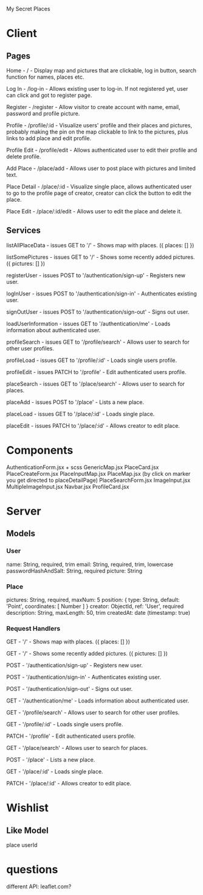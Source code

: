 My Secret Places

# Client

## Pages

Home - / - Display map and pictures that are clickable, log in button, search function for names, places etc.

Log In - /log-in - Allows existing user to log-in. If not registered yet, user can click and got to register page.

Register - /register - Allow visitor to create account with name, email, password and profile picture.

Profile - /profile/:id - Visualize users' profile and their places and pictures,
probably making the pin on the map clickable to link to the pictures,
plus links to add place and edit profile.

Profile Edit - /profile/edit - Allows authenticated user to edit their profile and delete profile.

Add Place - /place/add - Allows user to post place with pictures and limited text.

Place Detail - /place/:id - Visualize single place, allows authenticated user to go to the profile page of creator,
creator can click the button to edit the place.

Place Edit - /place/:id/edit - Allows user to edit the place and delete it.

## Services

listAllPlaceData - issues GET to '/' - Shows map with places. ({ places: [] })

listSomePictures - issues GET to '/' - Shows some recently added pictures. ({ pictures: [] })

registerUser - issues POST to '/authentication/sign-up' - Registers new user.

logInUser - issues POST to '/authentication/sign-in' - Authenticates existing user.

signOutUser - issues POST to '/authentication/sign-out' - Signs out user.

loadUserInformation - issues GET to '/authentication/me' - Loads information about authenticated user.

profileSearch - issues GET to '/profile/search' - Allows user to search for other user profiles.

profileLoad - issues GET to '/profile/:id' - Loads single users profile.

profileEdit - issues PATCH to '/profile' - Edit authenticated users profile.

placeSearch - issues GET to '/place/search' - Allows user to search for places.

placeAdd - issues POST to '/place' - Lists a new place.

placeLoad - issues GET to '/place/:id' - Loads single place.

placeEdit - issues PATCH to '/place/:id' - Allows creator to edit place.

# Components

AuthenticationForm.jsx + scss
GenericMap.jsx
PlaceCard.jsx
PlaceCreateForm.jsx
PlaceInputMap.jsx
PlaceMap.jsx (by click on marker you get directed to placeDetailPage)
PlaceSearchForm.jsx
ImageInput.jsx
MultipleImageInput.jsx
Navbar.jsx
ProfileCard.jsx

# Server

## Models

### User

name: String, required, trim
email: String, required, trim, lowercase
passwordHashAndSalt: String, required
picture: String

### Place

pictures: String, required, maxNum: 5
position: { type: String, default: 'Point', coordinates: [ Number ] }
creator: ObjectId, ref: 'User', required
description: String, maxLength: 50, trim
createdAt: date (timestamp: true)

### Request Handlers

GET - '/' - Shows map with places. ({ places: [] })

GET - '/' - Shows some recently added pictures. ({ pictures: [] })

POST - '/authentication/sign-up' - Registers new user.

POST - '/authentication/sign-in' - Authenticates existing user.

POST - '/authentication/sign-out' - Signs out user.

GET - '/authentication/me' - Loads information about authenticated user.

GET - '/profile/search' - Allows user to search for other user profiles.

GET - '/profile/:id' - Loads single users profile.

PATCH - '/profile' - Edit authenticated users profile.

GET - '/place/search' - Allows user to search for places.

POST - '/place' - Lists a new place.

GET - '/place/:id' - Loads single place.

PATCH - '/place/:id' - Allows creator to edit place.

# Wishlist

## Like Model

place
userId

# questions

different API: leaflet.com?
